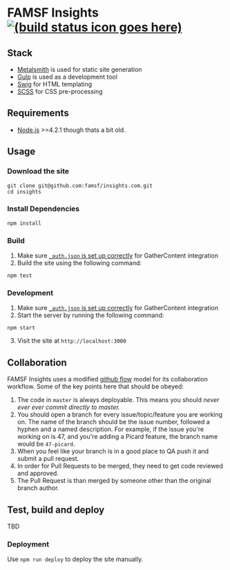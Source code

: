 # FAMSF Insights [![(build status icon goes here)]()]()


## Stack

* [Metalsmith](http://www.metalsmith.io) is used for static site generation
* [Gulp](http://gulpjs.com) is used as a development tool
* [Swig](https://paularmstrong.github.io/swig/) for HTML templating
* [SCSS](http://sass-lang.com/) for CSS pre-processing


## Requirements

* [Node.js](http://nodejs.org/) >=4.2.1 though thats a bit old.


## Usage

### Download the site

    git clone git@github.com:famsf/insights.com.git
    cd insights


### Install Dependencies

    npm install


### Build

1. Make sure [`_auth.json` is set up correctly](https://github.com/famsf/insights/wiki#gathercontent) for GatherContent integration
2. Build the site using the following command:

  ```
  npm test
  ```


### Development

1. Make sure [`_auth.json` is set up correctly](https://github.com/famsf/insights/wiki#gathercontent) for GatherContent integration
2. Start the server by running the following command:

  ```
  npm start
  ```

3. Visit the site at `http://localhost:3000`


## Collaboration

FAMSF Insights uses a modified [github flow](https://guides.github.com/introduction/flow/index.html) model for its collaboration workflow. Some of the key points here that should be obeyed:

1. The code in `master` is always deployable. This means you should *never ever ever commit directly to master.*
2. You should open a branch for every issue/topic/feature you are working on. The name of the branch should be the issue number, followed a hyphen and a named description. For example, if the issue you're working on is 47, and you're adding a Picard feature, the branch name would be `47-picard`.
3. When you feel like your branch is in a good place to QA push it and submit a pull request.
4. In order for Pull Requests to be merged, they need to get code reviewed and approved.
5. The Pull Request is than merged by someone other than the original branch author.

## Test, build and deploy

TBD


### Deployment

Use `npm run deploy` to deploy the site manually.

